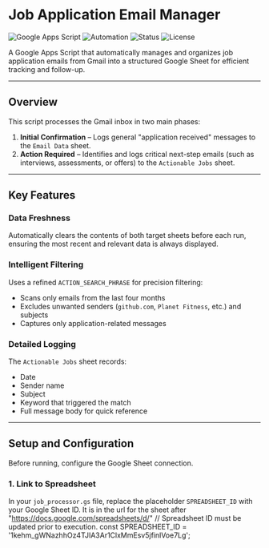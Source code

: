 # Job Application Email Manager

![Google Apps Script](https://img.shields.io/badge/Platform-Google%20Apps%20Script-blue?logo=google)
![Automation](https://img.shields.io/badge/Automation-Enabled-brightgreen)
![Status](https://img.shields.io/badge/Status-Active-success)
![License](https://img.shields.io/badge/License-Personal-lightgrey)

A Google Apps Script that automatically manages and organizes job application emails from Gmail into a structured Google Sheet for efficient tracking and follow-up.

---

## Overview

This script processes the Gmail inbox in two main phases:

1. **Initial Confirmation** – Logs general "application received" messages to the `Email Data` sheet.  
2. **Action Required** – Identifies and logs critical next-step emails (such as interviews, assessments, or offers) to the `Actionable Jobs` sheet.

---

## Key Features

### Data Freshness
Automatically clears the contents of both target sheets before each run, ensuring the most recent and relevant data is always displayed.

### Intelligent Filtering
Uses a refined `ACTION_SEARCH_PHRASE` for precision filtering:
- Scans only emails from the last four months  
- Excludes unwanted senders (`github.com`, `Planet Fitness`, etc.) and subjects  
- Captures only application-related messages

### Detailed Logging
The `Actionable Jobs` sheet records:
- Date  
- Sender name  
- Subject  
- Keyword that triggered the match  
- Full message body for quick reference

---

## Setup and Configuration

Before running, configure the Google Sheet connection.

### 1. Link to Spreadsheet

In your `job_processor.gs` file, replace the placeholder `SPREADSHEET_ID` with your Google Sheet ID. It is in the url for the sheet after "https://docs.google.com/spreadsheets/d/"
// Spreadsheet ID must be updated prior to execution.
const SPREADSHEET_ID = '1kehm_gWNazhhOz4TJIA3Ar1ClxMmEsv5jfinlVoe7Lg';
